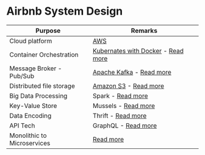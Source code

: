 # Airbnb System Design

| Purpose                     | Remarks                                                                                                                                                                                                         |
|-----------------------------|-----------------------------------------------------------------------------------------------------------------------------------------------------------------------------------------------------------------|
| Cloud platform              | [AWS](../../2_AWSServices/Readme.md)                                                                                                                                                                          |                                                                                                                                                                                                                                                                                                                                                                                                      |
| Container Orchestration     | [Kubernates with Docker](../../9_ContainerOrchestrationServices/Readme.md) - [Read more](https://medium.com/airbnb-engineering/dynamic-kubernetes-cluster-scaling-at-airbnb-d79ae3afa132) |                                                                                                                                                                                                                                                                                                                                                                                                                                                                                                                                                                                                                                                  |
| Message Broker - Pub/Sub    | [Apache Kafka](../../5_MessageBrokers/Kafka/Readme.md) - [Read more](https://medium.com/airbnb-engineering/migrating-kafka-transparently-between-zookeeper-clusters-e68a75062f65)         |                                                                                                                                                                                                                                                                                                                                                               |
| Distributed file storage    | [Amazon S3]() - [Read more](https://medium.com/airbnb-engineering/upgrading-data-warehouse-infrastructure-at-airbnb-a4e18f09b6d5)                                                                               |
| Big Data Processing         | Spark - [Read more](https://medium.com/airbnb-engineering/upgrading-data-warehouse-infrastructure-at-airbnb-a4e18f09b6d5)                                                                                       |
| Key-Value Store             | Mussels - [Read more](https://medium.com/airbnb-engineering/mussel-airbnbs-key-value-store-for-derived-data-406b9fa1b296)                                                                                       |
| Data Encoding               | Thrift - [Read more](https://medium.com/airbnb-engineering/reconciling-graphql-and-thrift-at-airbnb-a97e8d290712)                                                                                               |
| API Tech                    | GraphQL - [Read more](https://medium.com/airbnb-engineering/reconciling-graphql-and-thrift-at-airbnb-a97e8d290712)                                                                                              |
| Monolithic to Microservices | [Read more](https://www.infoq.com/presentations/airbnb-culture-soa/)                                                                                                                                            |